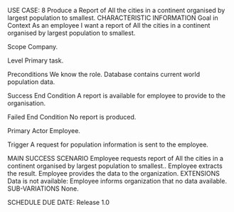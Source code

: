USE CASE: 8 Produce a Report of All the cities in a continent organised by largest population to smallest.
CHARACTERISTIC INFORMATION
Goal in Context
As an employee I want a report of All the cities in a continent organised by largest population to smallest.

Scope
Company.

Level
Primary task.

Preconditions
We know the role. Database contains current world population data.

Success End Condition
A report is available for employee to provide to the organisation.

Failed End Condition
No report is produced.

Primary Actor
Employee.

Trigger
A request for population information is sent to the employee.

MAIN SUCCESS SCENARIO
Employee requests report of All the cities in a continent organised by largest population to smallest..
Employee extracts the result.
Employee provides the data to the organization.
EXTENSIONS
Data is not available:
Employee informs organization that no data available.
SUB-VARIATIONS
None.

SCHEDULE
DUE DATE: Release 1.0